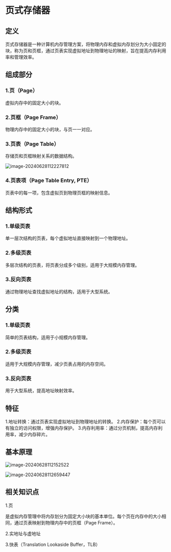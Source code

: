 # 页式存储器

## 定义

页式存储器是一种计算机内存管理方案，将物理内存和虚拟内存划分为大小固定的块，称为页和页框，通过页表实现虚拟地址到物理地址的映射，旨在提高内存利用率和管理效率。



## 组成部分

### 1.页（Page）

虚拟内存中的固定大小的块。

### 2.页框（Page Frame）

物理内存中的固定大小的块，与页一一对应。

### 3.页表（Page Table）

存储页和页框映射关系的数据结构。

![image-20240628112227812](../TyporaImage/计算机组成原理图片/image-20240628112227812.png)

### 4.页表项（Page Table Entry, PTE）

页表中的每一项，包含虚拟页到物理页框的映射信息。



## 结构形式

### 1.单级页表

单一层次结构的页表，每个虚拟地址直接映射到一个物理地址。

### 2.多级页表

多层次结构的页表，将页表分成多个级别，适用于大规模内存管理。

### 3.反向页表

通过物理地址查找虚拟地址的结构，适用于大型系统。



## 分类

### 1.单级页表

简单的页表结构，适用于小规模内存管理。

### 2.多级页表

适用于大规模内存管理，减少页表占用的内存空间。

### 3.反向页表

用于大型系统，提高地址映射效率。


## 特征

1.地址转换：通过页表实现虚拟地址到物理地址的转换。
2.内存保护：每个页可以有独立的访问权限，增强内存保护。
3.内存利用率：通过分页机制，提高内存利用率，减少内存碎片。

## 基本原理

![image-20240628112152522](../TyporaImage/计算机组成原理图片/image-20240628112152522.png)

![image-20240628112659447](../TyporaImage/计算机组成原理图片/image-20240628112659447.png)



## 相关知识点

1.页

是虚拟内存管理中将内存划分为固定大小块的基本单位。每个页在内存中的大小相同，通过页表映射到物理内存中的页框（Page Frame）。

2.实地址与虚地址

3.快表（Translation Lookaside Buffer，TLB）